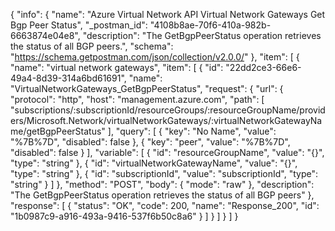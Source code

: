 {
  "info": {
    "name": "Azure Virtual Network API Virtual Network Gateways Get Bgp Peer Status",
    "_postman_id": "4108b8ae-70f6-410a-982b-6663874e04e8",
    "description": "The GetBgpPeerStatus operation retrieves the status of all BGP peers.",
    "schema": "https://schema.getpostman.com/json/collection/v2.0.0/"
  },
  "item": [
    {
      "name": "virtual network gateways",
      "item": [
        {
          "id": "22dd2ce3-66e6-49a4-8d39-314a6bd61691",
          "name": "VirtualNetworkGateways_GetBgpPeerStatus",
          "request": {
            "url": {
              "protocol": "http",
              "host": "management.azure.com",
              "path": [
                "subscriptions/:subscriptionId/resourceGroups/:resourceGroupName/providers/Microsoft.Network/virtualNetworkGateways/:virtualNetworkGatewayName/getBgpPeerStatus"
              ],
              "query": [
                {
                  "key": "No Name",
                  "value": "%7B%7D",
                  "disabled": false
                },
                {
                  "key": "peer",
                  "value": "%7B%7D",
                  "disabled": false
                }
              ],
              "variable": [
                {
                  "id": "resourceGroupName",
                  "value": "{}",
                  "type": "string"
                },
                {
                  "id": "virtualNetworkGatewayName",
                  "value": "{}",
                  "type": "string"
                },
                {
                  "id": "subscriptionId",
                  "value": "subscriptionId",
                  "type": "string"
                }
              ]
            },
            "method": "POST",
            "body": {
              "mode": "raw"
            },
            "description": "The GetBgpPeerStatus operation retrieves the status of all BGP peers"
          },
          "response": [
            {
              "status": "OK",
              "code": 200,
              "name": "Response_200",
              "id": "1b0987c9-a916-493a-9416-537f6b50c8a6"
            }
          ]
        }
      ]
    }
  ]
}